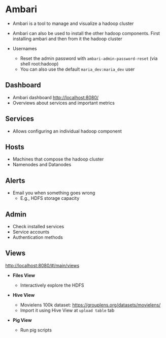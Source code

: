 # Ambari

- Ambari is a tool to manage and visualize a hadoop cluster
- Ambari can also be used to install the other hadoop components. First installing ambari and then from it the hadoop cluster

- Usernames
  - Reset the admin password with `ambari-admin-password-reset` (via shell root:hadoop)
  - You can also use the default `maria_dev:maria_dev` user

## Dashboard

- Ambari dashboard <http://localhost:8080/>
- Overviews about services and important metrics

## Services

- Allows configuring an individual hadoop component

## Hosts

- Machines that compose the hadoop cluster
- Namenodes and Datanodes

## Alerts

- Email you when something goes wrong
  - E.g., HDFS storage capacity

## Admin

- Check installed services
- Service accounts
- Authentication methods

## Views

<http://localhost:8080/#/main/views>

- **Files View**

  - Interactively explore the HDFS

- **Hive View**

  - Movielens 100k dataset: <https://grouplens.org/datasets/movielens/>
  - Import it using Hive View at `upload table` tab

- **Pig View**

  - Run pig scripts
